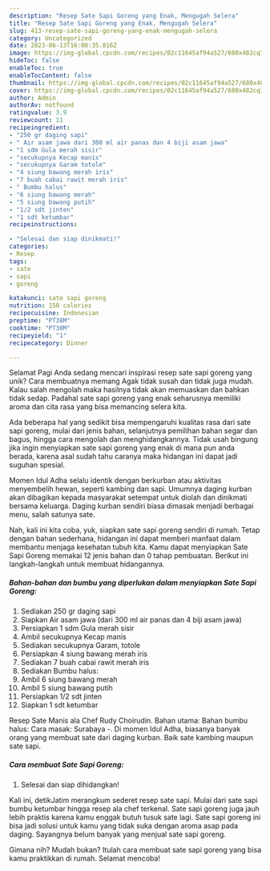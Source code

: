 ```yaml
---
description: "Resep Sate Sapi Goreng yang Enak, Mengugah Selera"
title: "Resep Sate Sapi Goreng yang Enak, Mengugah Selera"
slug: 413-resep-sate-sapi-goreng-yang-enak-mengugah-selera
category: Uncategorized
date: 2023-06-13T16:00:35.816Z
image: https://img-global.cpcdn.com/recipes/02c11645af94a527/680x482cq70/sate-sapi-goreng-foto-resep-utama.jpg
hideToc: false
enableToc: true
enableTocContent: false
thumbnail: https://img-global.cpcdn.com/recipes/02c11645af94a527/680x482cq70/sate-sapi-goreng-foto-resep-utama.jpg
cover: https://img-global.cpcdn.com/recipes/02c11645af94a527/680x482cq70/sate-sapi-goreng-foto-resep-utama.jpg
author: Admin
authorAv: notfound
ratingvalue: 3.9
reviewcount: 11
recipeingredient:
- "250 gr daging sapi"
- " Air asam jawa dari 300 ml air panas dan 4 biji asam jawa"
- "1 sdm Gula merah sisir"
- "secukupnya Kecap manis"
- "secukupnya Garam totole"
- "4 siung bawang merah iris"
- "7 buah cabai rawit merah iris"
- " Bumbu halus"
- "6 siung bawang merah"
- "5 siung bawang putih"
- "1/2 sdt jinten"
- "1 sdt ketumbar"
recipeinstructions:

- "Selesai dan siap dinikmati!"
categories:
- Resep
tags:
- sate
- sapi
- goreng

katakunci: sate sapi goreng 
nutrition: 150 calories
recipecuisine: Indonesian
preptime: "PT38M"
cooktime: "PT30M"
recipeyield: "1"
recipecategory: Dinner

---
```



Selamat Pagi Anda sedang mencari inspirasi resep sate sapi goreng yang unik? Cara membuatnya memang Agak tidak susah dan tidak juga mudah. Kalau salah mengolah maka hasilnya tidak akan memuaskan dan bahkan tidak sedap. Padahal sate sapi goreng yang enak seharusnya memiliki aroma dan cita rasa yang bisa memancing selera kita.


Ada beberapa hal yang sedikit bisa mempengaruhi kualitas rasa dari sate sapi goreng, mulai dari jenis bahan, selanjutnya pemilihan bahan segar dan bagus, hingga cara mengolah dan menghidangkannya. Tidak usah bingung jika ingin menyiapkan sate sapi goreng yang enak di mana pun anda berada, karena asal sudah tahu caranya maka hidangan ini dapat jadi suguhan spesial.

Momen Idul Adha selalu identik dengan berkurban atau aktivitas menyembelih hewan, seperti kambing dan sapi. Umumnya daging kurban akan dibagikan kepada masyarakat setempat untuk diolah dan dinikmati bersama keluarga. Daging kurban sendiri biasa dimasak menjadi berbagai menu, salah satunya sate.


Nah, kali ini kita coba, yuk, siapkan sate sapi goreng sendiri di rumah. Tetap dengan bahan sederhana, hidangan ini dapat memberi manfaat dalam membantu menjaga kesehatan tubuh kita. Kamu dapat menyiapkan Sate Sapi Goreng memakai 12 jenis bahan dan 0 tahap pembuatan. Berikut ini langkah-langkah untuk membuat hidangannya.

<!--inarticleads1-->

##### Bahan-bahan dan bumbu yang diperlukan dalam menyiapkan Sate Sapi Goreng:

1. Sediakan 250 gr daging sapi
1. Siapkan  Air asam jawa (dari 300 ml air panas dan 4 biji asam jawa)
1. Persiapkan 1 sdm Gula merah sisir
1. Ambil secukupnya Kecap manis
1. Sediakan secukupnya Garam, totole
1. Persiapkan 4 siung bawang merah iris
1. Sediakan 7 buah cabai rawit merah iris
1. Sediakan  Bumbu halus:
1. Ambil 6 siung bawang merah
1. Ambil 5 siung bawang putih
1. Persiapkan 1/2 sdt jinten
1. Siapkan 1 sdt ketumbar


Resep Sate Manis ala Chef Rudy Choirudin. Bahan utama: Bahan bumbu halus: Cara masak: Surabaya -. Di momen Idul Adha, biasanya banyak orang yang membuat sate dari daging kurban. Baik sate kambing maupun sate sapi. 

<!--inarticleads2-->

##### Cara membuat Sate Sapi Goreng:


1. Selesai dan siap dihidangkan!

Kali ini, detikJatim merangkum sederet resep sate sapi. Mulai dari sate sapi bumbu ketumbar hingga resep ala chef terkenal. Sate sapi goreng juga jauh lebih praktis karena kamu enggak butuh tusuk sate lagi. Sate sapi goreng ini bisa jadi solusi untuk kamu yang tidak suka dengan aroma asap pada daging. Sayangnya belum banyak yang menjual sate sapi goreng. 

Gimana nih? Mudah bukan? Itulah cara membuat sate sapi goreng yang bisa kamu praktikkan di rumah. Selamat mencoba!
